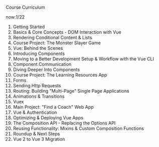 Course Curriculum

now:1/22
1. Getting Started
2. Basics & Core Concepts - DOM Interaction with Vue
3. Rendering Conditional Content & Lists
4. Course Project: The Monster Slayer Game
5. Vue: Behind the Scenes
6. Introducing Components
7. Moving to a Better Development Setup & Workflow with the Vue CLI
8. Component Communication
9. Diving Deeper Into Components
10. Course Project: The Learning Resources App
11. Forms
12. Sending Http Requests
13. Routing: Building "Multi-Page" Single Page Applications
14. Animations & Transitions
15. Vuex
16. Main Project: "Find a Coach" Web App
17. Vue & Authentication
18. Optimizing & Deploying Vue Apps
19. The Composition API - Replacing the Options API
20. Reusing Functionality: Mixins & Custom Composition Functions
21. Roundup & Next Steps
22. Vue 2 to Vue 3 Migration